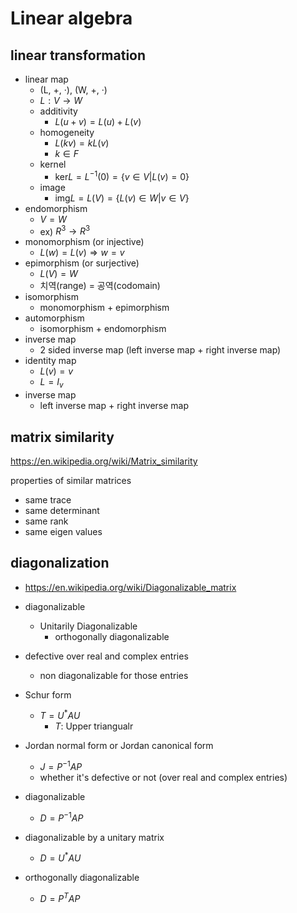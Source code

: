 # Linear algebra

## linear transformation

- linear map
  - (L, +, ·), (W, +, ·)
  - $L: V \rightarrow W$
  - additivity
    - $L(u + v) = L(u) + L(v)$
  - homogeneity
    - $L(kv) = kL(v)$
    - $k \in F$
  - kernel
    - $\text{ker} L = L^{-1}(0) = \{v \in V | L(v) = 0\}$
  - image
    - $\text{img} L = L(V) = \{L(v) \in W | v \in V\}$
- endomorphism
  - $V = W$
  - ex) $R^3 \rightarrow R^3$
- monomorphism (or injective)
  - $L(w) = L(v) \Rightarrow w = v$
- epimorphism (or surjective)
  - $L(V) = W$
  - 치역(range) = 공역(codomain)
- isomorphism
  - monomorphism + epimorphism
- automorphism
  - isomorphism + endomorphism
- inverse map
  - 2 sided inverse map (left inverse map + right inverse map)
- identity map
  - $L(v) = v$
  - $L = I_v$
- inverse map
  - left inverse map + right inverse map

## matrix similarity

https://en.wikipedia.org/wiki/Matrix_similarity

properties of similar matrices
- same trace
- same determinant
- same rank
- same eigen values

## diagonalization

- https://en.wikipedia.org/wiki/Diagonalizable_matrix

- diagonalizable
  - Unitarily Diagonalizable
    - orthogonally diagonalizable
- defective over real and complex entries
  - non diagonalizable for those entries

- Schur form
  - $T = U^{*}AU$
    - $T$: Upper triangualr
- Jordan normal form or Jordan canonical form
  - $J = P^{−1}AP$
  - whether it's defective or not (over real and complex entries)
- diagonalizable
  - $D = P^{-1}AP$
- diagonalizable by a unitary matrix
  - $D = U^{*}AU$
- orthogonally diagonalizable
  - $D = P^{T}AP$
